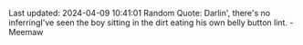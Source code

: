 Last updated: 2024-04-09 10:41:01
Random Quote: Darlin', there's no inferringI've seen the boy sitting in the dirt eating his own belly button lint. - Meemaw